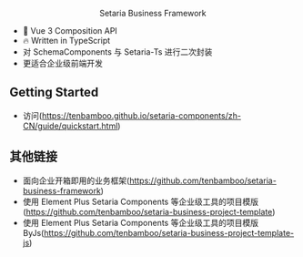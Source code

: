 <p align="center">Setaria Business Framework</p>

- 💪 Vue 3 Composition API
- 🔥 Written in TypeScript
- 对 SchemaComponents 与 Setaria-Ts 进行二次封装
- 更适合企业级前端开发

## Getting Started

- 访问(https://tenbamboo.github.io/setaria-components/zh-CN/guide/quickstart.html)

## 其他链接

- 面向企业开箱即用的业务框架(https://github.com/tenbamboo/setaria-business-framework)
- 使用 Element Plus Setaria Components 等企业级工具的项目模版(https://github.com/tenbamboo/setaria-business-project-template)
- 使用 Element Plus Setaria Components 等企业级工具的项目模版ByJs(https://github.com/tenbamboo/setaria-business-project-template-js)
